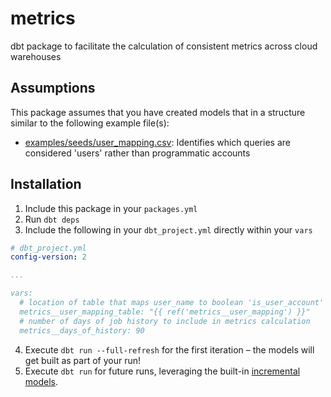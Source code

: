 # metrics

dbt package to facilitate the calculation of consistent metrics across cloud warehouses

## Assumptions

This package assumes that you have created models that in a structure similar to the following example file(s):

- [examples/seeds/user_mapping.csv](examples/seeds/user_mapping.csv): Identifies which queries are considered 'users' rather than programmatic accounts

## Installation

1. Include this package in your `packages.yml`
2. Run `dbt deps`
3. Include the following in your `dbt_project.yml` directly within your `vars`

```YAML
# dbt_project.yml
config-version: 2

...

vars:
  # location of table that maps user_name to boolean 'is_user_account'
  metrics__user_mapping_table: "{{ ref('metrics__user_mapping') }}"
  # number of days of job history to include in metrics calculation
  metrics__days_of_history: 90
```

4. Execute `dbt run --full-refresh` for the first iteration – the models will get built as part of your run!
5. Execute `dbt run` for future runs, leveraging the built-in [incremental models](https://docs.getdbt.com/docs/building-a-dbt-project/building-models/configuring-incremental-models).
